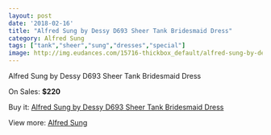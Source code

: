 ```yaml
---
layout: post
date: '2018-02-16'
title: "Alfred Sung by Dessy D693 Sheer Tank Bridesmaid Dress"
category: Alfred Sung
tags: ["tank","sheer","sung","dresses","special"]
image: http://img.eudances.com/15716-thickbox_default/alfred-sung-by-dessy-d693-sheer-tank-bridesmaid-dress.jpg
---
```

Alfred Sung by Dessy D693 Sheer Tank Bridesmaid Dress

On Sales: **$220**
<a href="https://www.eudances.com/en/alfred-sung/4639-alfred-sung-by-dessy-d693-sheer-tank-bridesmaid-dress.html"><amp-img layout="responsive" width="600" height="600" src="//img.eudances.com/15716-thickbox_default/alfred-sung-by-dessy-d693-sheer-tank-bridesmaid-dress.jpg" alt="Alfred Sung by Dessy D693 Sheer Tank Bridesmaid Dress 0" /></a>
<a href="https://www.eudances.com/en/alfred-sung/4639-alfred-sung-by-dessy-d693-sheer-tank-bridesmaid-dress.html"><amp-img layout="responsive" width="600" height="600" src="//img.eudances.com/15719-thickbox_default/alfred-sung-by-dessy-d693-sheer-tank-bridesmaid-dress.jpg" alt="Alfred Sung by Dessy D693 Sheer Tank Bridesmaid Dress 1" /></a>
<a href="https://www.eudances.com/en/alfred-sung/4639-alfred-sung-by-dessy-d693-sheer-tank-bridesmaid-dress.html"><amp-img layout="responsive" width="600" height="600" src="//img.eudances.com/15718-thickbox_default/alfred-sung-by-dessy-d693-sheer-tank-bridesmaid-dress.jpg" alt="Alfred Sung by Dessy D693 Sheer Tank Bridesmaid Dress 2" /></a>
<a href="https://www.eudances.com/en/alfred-sung/4639-alfred-sung-by-dessy-d693-sheer-tank-bridesmaid-dress.html"><amp-img layout="responsive" width="600" height="600" src="//img.eudances.com/15717-thickbox_default/alfred-sung-by-dessy-d693-sheer-tank-bridesmaid-dress.jpg" alt="Alfred Sung by Dessy D693 Sheer Tank Bridesmaid Dress 3" /></a>

Buy it: [Alfred Sung by Dessy D693 Sheer Tank Bridesmaid Dress](https://www.eudances.com/en/alfred-sung/4639-alfred-sung-by-dessy-d693-sheer-tank-bridesmaid-dress.html "Alfred Sung by Dessy D693 Sheer Tank Bridesmaid Dress")

View more: [Alfred Sung](https://www.eudances.com/en/52-alfred-sung "Alfred Sung")